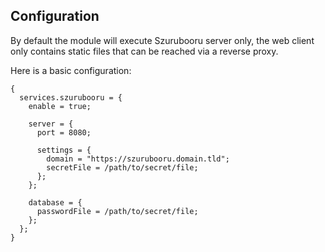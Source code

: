 ## Configuration

By default the module will execute Szurubooru server only, the web client only contains static files that can be reached via a reverse proxy.

Here is a basic configuration:

```programlisting
{
  services.szurubooru = {
    enable = true;

    server = {
      port = 8080;

      settings = {
        domain = "https://szurubooru.domain.tld";
        secretFile = /path/to/secret/file;
      };
    };

    database = {
      passwordFile = /path/to/secret/file;
    };
  };
}
```
